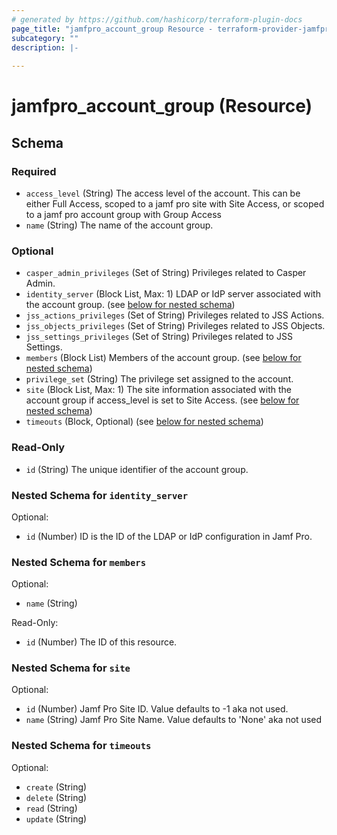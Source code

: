 ```yaml
---
# generated by https://github.com/hashicorp/terraform-plugin-docs
page_title: "jamfpro_account_group Resource - terraform-provider-jamfpro"
subcategory: ""
description: |-
  
---
```


# jamfpro_account_group (Resource)





<!-- schema generated by tfplugindocs -->
## Schema

### Required

- `access_level` (String) The access level of the account. This can be either Full Access, scoped to a jamf pro site with Site Access, or scoped to a jamf pro account group with Group Access
- `name` (String) The name of the account group.

### Optional

- `casper_admin_privileges` (Set of String) Privileges related to Casper Admin.
- `identity_server` (Block List, Max: 1) LDAP or IdP server associated with the account group. (see [below for nested schema](#nestedblock--identity_server))
- `jss_actions_privileges` (Set of String) Privileges related to JSS Actions.
- `jss_objects_privileges` (Set of String) Privileges related to JSS Objects.
- `jss_settings_privileges` (Set of String) Privileges related to JSS Settings.
- `members` (Block List) Members of the account group. (see [below for nested schema](#nestedblock--members))
- `privilege_set` (String) The privilege set assigned to the account.
- `site` (Block List, Max: 1) The site information associated with the account group if access_level is set to Site Access. (see [below for nested schema](#nestedblock--site))
- `timeouts` (Block, Optional) (see [below for nested schema](#nestedblock--timeouts))

### Read-Only

- `id` (String) The unique identifier of the account group.

<a id="nestedblock--identity_server"></a>
### Nested Schema for `identity_server`

Optional:

- `id` (Number) ID is the ID of the LDAP or IdP configuration in Jamf Pro.


<a id="nestedblock--members"></a>
### Nested Schema for `members`

Optional:

- `name` (String)

Read-Only:

- `id` (Number) The ID of this resource.


<a id="nestedblock--site"></a>
### Nested Schema for `site`

Optional:

- `id` (Number) Jamf Pro Site ID. Value defaults to -1 aka not used.
- `name` (String) Jamf Pro Site Name. Value defaults to 'None' aka not used


<a id="nestedblock--timeouts"></a>
### Nested Schema for `timeouts`

Optional:

- `create` (String)
- `delete` (String)
- `read` (String)
- `update` (String)
